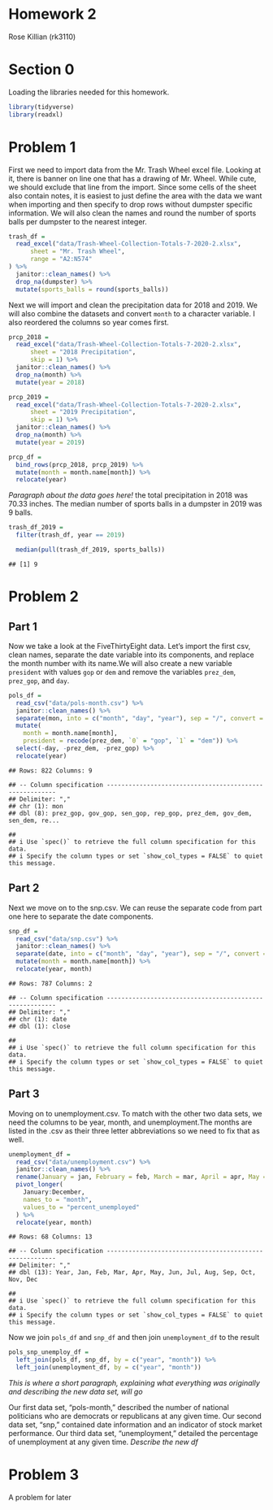 Homework 2
================
Rose Killian (rk3110)

# Section 0

Loading the libraries needed for this homework.

``` r
library(tidyverse)
library(readxl)
```

# Problem 1

First we need to import data from the Mr. Trash Wheel excel file.
Looking at it, there is banner on line one that has a drawing of
Mr. Wheel. While cute, we should exclude that line from the import.
Since some cells of the sheet also contain notes, it is easiest to just
define the area with the data we want when importing and then specify to
drop rows without dumpster specific information. We will also clean the
names and round the number of sports balls per dumpster to the nearest
integer.

``` r
trash_df = 
  read_excel("data/Trash-Wheel-Collection-Totals-7-2020-2.xlsx", 
      sheet = "Mr. Trash Wheel", 
      range = "A2:N574"
) %>% 
  janitor::clean_names() %>% 
  drop_na(dumpster) %>% 
  mutate(sports_balls = round(sports_balls))
```

Next we will import and clean the precipitation data for 2018 and 2019.
We will also combine the datasets and convert `month` to a character
variable. I also reordered the columns so year comes first.

``` r
prcp_2018 = 
  read_excel("data/Trash-Wheel-Collection-Totals-7-2020-2.xlsx",
      sheet = "2018 Precipitation",
      skip = 1) %>% 
  janitor::clean_names() %>% 
  drop_na(month) %>% 
  mutate(year = 2018)

prcp_2019 = 
  read_excel("data/Trash-Wheel-Collection-Totals-7-2020-2.xlsx",
      sheet = "2019 Precipitation",
      skip = 1) %>% 
  janitor::clean_names() %>% 
  drop_na(month) %>% 
  mutate(year = 2019)

prcp_df = 
  bind_rows(prcp_2018, prcp_2019) %>% 
  mutate(month = month.name[month]) %>% 
  relocate(year)
```

*Paragraph about the data goes here!* the total precipitation in 2018
was 70.33 inches. The median number of sports balls in a dumpster in
2019 was 9 balls.

``` r
trash_df_2019 = 
  filter(trash_df, year == 2019)

  median(pull(trash_df_2019, sports_balls))
```

    ## [1] 9

# Problem 2

## Part 1

Now we take a look at the FiveThirtyEight data. Let’s import the first
csv, clean names, separate the date variable into its components, and
replace the month number with its name.We will also create a new
variable `president` with values `gop` or `dem` and remove the variables
`prez_dem`, `prez_gop`, and `day`.

``` r
pols_df = 
  read_csv("data/pols-month.csv") %>% 
  janitor::clean_names() %>% 
  separate(mon, into = c("month", "day", "year"), sep = "/", convert = TRUE) %>% 
  mutate(
    month = month.name[month],
    president = recode(prez_dem, `0` = "gop", `1` = "dem")) %>% 
  select(-day, -prez_dem, -prez_gop) %>% 
  relocate(year)
```

    ## Rows: 822 Columns: 9

    ## -- Column specification --------------------------------------------------------
    ## Delimiter: ","
    ## chr (1): mon
    ## dbl (8): prez_gop, gov_gop, sen_gop, rep_gop, prez_dem, gov_dem, sen_dem, re...

    ## 
    ## i Use `spec()` to retrieve the full column specification for this data.
    ## i Specify the column types or set `show_col_types = FALSE` to quiet this message.

## Part 2

Next we move on to the snp.csv. We can reuse the separate code from part
one here to separate the date components.

``` r
snp_df = 
  read_csv("data/snp.csv") %>% 
  janitor::clean_names() %>% 
  separate(date, into = c("month", "day", "year"), sep = "/", convert = TRUE) %>% 
  mutate(month = month.name[month]) %>%
  relocate(year, month)
```

    ## Rows: 787 Columns: 2

    ## -- Column specification --------------------------------------------------------
    ## Delimiter: ","
    ## chr (1): date
    ## dbl (1): close

    ## 
    ## i Use `spec()` to retrieve the full column specification for this data.
    ## i Specify the column types or set `show_col_types = FALSE` to quiet this message.

## Part 3

Moving on to unemployment.csv. To match with the other two data sets, we
need the columns to be year, month, and unemployment.The months are
listed in the .csv as their three letter abbreviations so we need to fix
that as well.

``` r
unemployment_df = 
  read_csv("data/unemployment.csv") %>% 
  janitor::clean_names() %>% 
  rename(January = jan, February = feb, March = mar, April = apr, May = may, June = jun, July = jul, August = aug, September = sep, October = oct, November = nov, December = dec) %>% 
  pivot_longer(
    January:December,
    names_to = "month",
    values_to = "percent_unemployed"
  ) %>%
  relocate(year, month)
```

    ## Rows: 68 Columns: 13

    ## -- Column specification --------------------------------------------------------
    ## Delimiter: ","
    ## dbl (13): Year, Jan, Feb, Mar, Apr, May, Jun, Jul, Aug, Sep, Oct, Nov, Dec

    ## 
    ## i Use `spec()` to retrieve the full column specification for this data.
    ## i Specify the column types or set `show_col_types = FALSE` to quiet this message.

Now we join `pols_df` and `snp_df` and then join `unemployment_df` to
the result

``` r
pols_snp_unemploy_df = 
  left_join(pols_df, snp_df, by = c("year", "month")) %>% 
  left_join(unemployment_df, by = c("year", "month"))
```

*This is where a short paragraph, explaining what everything was
originally and describing the new data set, will go*

Our first data set, “pols-month,” described the number of national
politicians who are democrats or republicans at any given time. Our
second data set, “snp,” contained date information and an indicator of
stock market performance. Our third data set, “unemployment,” detailed
the percentage of unemployment at any given time. *Describe the new df*

# Problem 3

A problem for later
